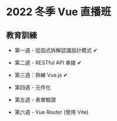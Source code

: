 # 2022 冬季 Vue 直播班

## 教育訓練

- 第一週 - 從函式拆解認識設計模式 ✔

- 第二週 - RESTful API 串接 ✔

- 第三週：熟練 Vue.js ✔

- 第四週 - 元件化

- 第五週 - 表單驗證

- 第六週 - Vue Router (使用 Vite)
